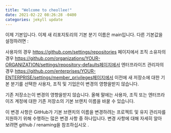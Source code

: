```yaml
---
title: "Welcome to cheollee!"
date: 2021-02-22 08:26:28 -0400
categories: jekyll update
---
```

이제 기본입니다.
이제 새 리포지토리의 기본 분기 이름은 main입니다. 다른 기본값을 설정하려면 :

사용자의 경우 https://github.com/settings/repositories 페이지에서
조직 소유자의 경우 https://github.com/organizations/YOUR-ORGANIZATION/settings/repository-defaults페이지에서
엔터프라이즈 관리자의 경우 https://github.com/enterprises/YOUR-ENTERPRISE/settings/member_privileges페이지에서
이전에 새 저장소에 대한 기본 분기를 선택한 사용자, 조직 및 기업은이 변경의 영향을받지 않습니다.

기존 저장소는이 변경의 영향을받지 않습니다. 올해 말에는 사용자, 조직 또는 엔터프라이즈 계정에 대한 기존 저장소의 기본 브랜치 이름을 바꿀 수 있습니다.

이 변경 사항은 GitHub가 기본 브랜치의 이름을 변경하려는 프로젝트 및 유지 관리자를 지원하기 위해 수행하는 많은 변경 사항 중 하나입니다. 변경 사항에 대해 자세히 알아 보려면 github / renaming을 참조하십시오 .
